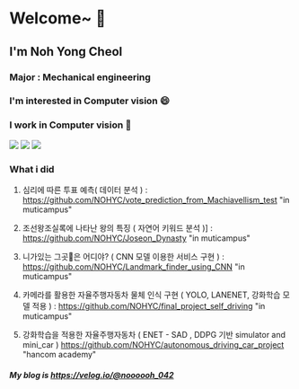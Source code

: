 # Welcome~ 👋
## I'm Noh Yong Cheol

### Major : Mechanical engineering

### I'm interested in Computer vision 😄

### I work in Computer vision 🤔

<img src="https://img.shields.io/badge/Python-3766AB?style=flat-square&logo=Python&logoColor=white"/></a>
<img src="https://img.shields.io/badge/C-A8B9CC?style=flat-square&logo=C&logoColor=white"/></a>
<img src="https://img.shields.io/badge/C++-00599C?style=flat-square&logo=c%2B%2B&logoColor=white"/></a>

### What i did

1. 심리에 따른 투표 예측( 데이터 분석 ) : https://github.com/NOHYC/vote_prediction_from_Machiavellism_test "in muticampus"

2. 조선왕조실록에 나타난 왕의 특징 ( 자연어 키워드 분석 )] : https://github.com/NOHYC/Joseon_Dynasty "in muticampus"

3. 니가있는 그곳🏰은 어디야? ( CNN 모델 이용한 서비스 구현 ) : https://github.com/NOHYC/Landmark_finder_using_CNN "in muticampus"

4. 카메라를 활용한 자율주행자동차 물체 인식 구현 ( YOLO, LANENET, 강화학습 모델 적용 )  : https://github.com/NOHYC/final_project_self_driving "in muticampus"

5. 강화학습을 적용한 자율주행자동차 ( ENET - SAD , DDPG 기반 simulator and mini_car )  https://github.com/NOHYC/autonomous_driving_car_project "hancom academy"

##### My blog is https://velog.io/@noooooh_042

<!--
**NOHYC/NOHYC** is a ✨ _special_ ✨ repository because its `README.md` (this file) appears on your GitHub profile.

Here are some ideas to get you started:

- 🔭 I’m currently working on ...
- 🌱 I’m currently learning ...
- 👯 I’m looking to collaborate on ...
- 🤔 I’m looking for help with ...
- 💬 Ask me about ...
- 📫 How to reach me: ...
- 😄 Pronouns: ...
- ⚡ Fun fact: ...
-->
